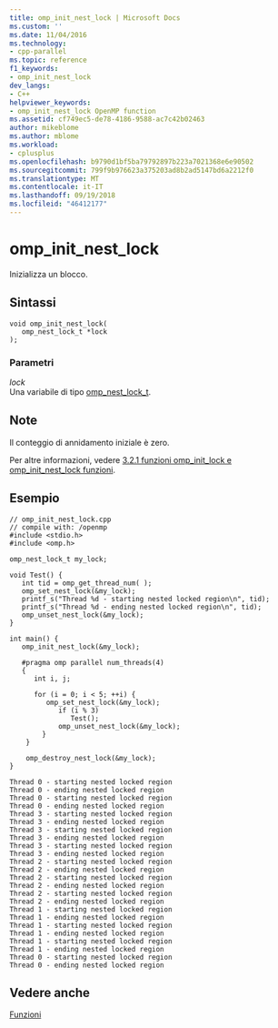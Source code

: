 ```yaml
---
title: omp_init_nest_lock | Microsoft Docs
ms.custom: ''
ms.date: 11/04/2016
ms.technology:
- cpp-parallel
ms.topic: reference
f1_keywords:
- omp_init_nest_lock
dev_langs:
- C++
helpviewer_keywords:
- omp_init_nest_lock OpenMP function
ms.assetid: cf749ec5-de78-4186-9588-ac7c42b02463
author: mikeblome
ms.author: mblome
ms.workload:
- cplusplus
ms.openlocfilehash: b9790d1bf5ba79792897b223a7021368e6e90502
ms.sourcegitcommit: 799f9b976623a375203ad8b2ad5147bd6a2212f0
ms.translationtype: MT
ms.contentlocale: it-IT
ms.lasthandoff: 09/19/2018
ms.locfileid: "46412177"
---
```

# <a name="ompinitnestlock"></a>omp_init_nest_lock

Inizializza un blocco.

## <a name="syntax"></a>Sintassi

```
void omp_init_nest_lock(
   omp_nest_lock_t *lock
);
```

### <a name="parameters"></a>Parametri

*lock*<br/>
Una variabile di tipo [omp_nest_lock_t](../../../parallel/openmp/reference/omp-nest-lock-t.md).

## <a name="remarks"></a>Note

Il conteggio di annidamento iniziale è zero.

Per altre informazioni, vedere [3.2.1 funzioni omp_init_lock e omp_init_nest_lock funzioni](../../../parallel/openmp/3-2-1-omp-init-lock-and-omp-init-nest-lock-functions.md).

## <a name="example"></a>Esempio

```
// omp_init_nest_lock.cpp
// compile with: /openmp
#include <stdio.h>
#include <omp.h>

omp_nest_lock_t my_lock;

void Test() {
   int tid = omp_get_thread_num( );
   omp_set_nest_lock(&my_lock);
   printf_s("Thread %d - starting nested locked region\n", tid);
   printf_s("Thread %d - ending nested locked region\n", tid);
   omp_unset_nest_lock(&my_lock);
}

int main() {
   omp_init_nest_lock(&my_lock);

   #pragma omp parallel num_threads(4)
   {
      int i, j;

      for (i = 0; i < 5; ++i) {
         omp_set_nest_lock(&my_lock);
            if (i % 3)
               Test();
            omp_unset_nest_lock(&my_lock);
        }
    }

    omp_destroy_nest_lock(&my_lock);
}
```

```Output
Thread 0 - starting nested locked region
Thread 0 - ending nested locked region
Thread 0 - starting nested locked region
Thread 0 - ending nested locked region
Thread 3 - starting nested locked region
Thread 3 - ending nested locked region
Thread 3 - starting nested locked region
Thread 3 - ending nested locked region
Thread 3 - starting nested locked region
Thread 3 - ending nested locked region
Thread 2 - starting nested locked region
Thread 2 - ending nested locked region
Thread 2 - starting nested locked region
Thread 2 - ending nested locked region
Thread 2 - starting nested locked region
Thread 2 - ending nested locked region
Thread 1 - starting nested locked region
Thread 1 - ending nested locked region
Thread 1 - starting nested locked region
Thread 1 - ending nested locked region
Thread 1 - starting nested locked region
Thread 1 - ending nested locked region
Thread 0 - starting nested locked region
Thread 0 - ending nested locked region
```

## <a name="see-also"></a>Vedere anche

[Funzioni](../../../parallel/openmp/reference/openmp-functions.md)
